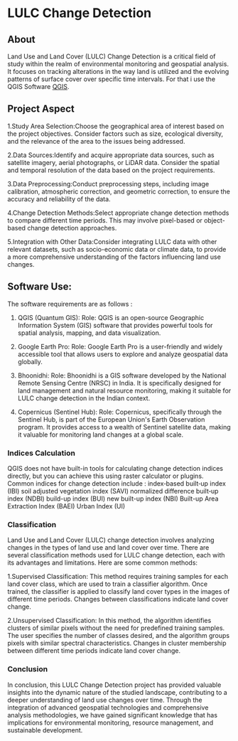 # LULC Change Detection

## About

Land Use and Land Cover (LULC) Change Detection is a critical field of study within the realm of environmental monitoring and geospatial analysis. It focuses on tracking alterations in the way land is utilized and the evolving patterns of surface cover over specific time intervals. For that i use the QGIS Software [QGIS](https://qgis.org/download/).

## Project Aspect

1.Study Area Selection:Choose the geographical area of interest based on the project objectives. Consider factors such as size, ecological diversity, and the relevance of the area to the issues being addressed.

2.Data Sources:Identify and acquire appropriate data sources, such as satellite imagery, aerial photographs, or LiDAR data. Consider the spatial and temporal resolution of the data based on the project requirements.

3.Data Preprocessing:Conduct preprocessing steps, including image calibration, atmospheric correction, and geometric correction, to ensure the accuracy and reliability of the data.

4.Change Detection Methods:Select appropriate change detection methods to compare different time periods. This may involve pixel-based or object-based change detection approaches.

5.Integration with Other Data:Consider integrating LULC data with other relevant datasets, such as socio-economic data or climate data, to provide a more comprehensive understanding of the factors influencing land use changes.

## Software Use:
The software requirements are as follows :

1. QGIS (Quantum GIS):
Role: QGIS is an open-source Geographic Information System (GIS) software that provides powerful tools for spatial analysis, mapping, and data visualization.

2. Google Earth Pro:
Role: Google Earth Pro is a user-friendly and widely accessible tool that allows users to explore and analyze geospatial data globally. 

3. Bhoonidhi:
Role: Bhoonidhi is a GIS software developed by the National Remote Sensing Centre (NRSC) in India. It is specifically designed for land management and natural resource monitoring, making it suitable for LULC change detection in the Indian context.

4. Copernicus (Sentinel Hub):
Role: Copernicus, specifically through the Sentinel Hub, is part of the European Union's Earth Observation program. It provides access to a wealth of Sentinel satellite data, making it valuable for monitoring land changes at a global scale.

### Indices Calculation

QGIS does not have built-in tools for calculating change detection indices directly, but you can achieve this using raster calculator or plugins. Common indices for change detection include :
index‐based built‐up index (IBI) soil adjusted vegetation index (SAVI) normalized difference built‐up index (NDBI) build-up index (BUI) new built-up index (NBI) Built-up Area Extraction Index (BAEI) Urban Index (UI)

### Classification

Land Use and Land Cover (LULC) change detection involves analyzing changes in the types of land use and land cover over time. There are several classification methods used for LULC change detection, each with its advantages and limitations. Here are some common methods:

1.Supervised Classification: This method requires training samples for each land cover class, which are used to train a classifier algorithm. Once trained, the classifier is applied to classify land cover types in the images of different time periods. Changes between classifications indicate land cover change.

2.Unsupervised Classification: In this method, the algorithm identifies clusters of similar pixels without the need for predefined training samples. The user specifies the number of classes desired, and the algorithm groups pixels with similar spectral characteristics. Changes in cluster membership between different time periods indicate land cover change.


### Conclusion

In conclusion, this LULC Change Detection project has provided valuable insights into the dynamic nature of the studied landscape, contributing to a deeper understanding of land use changes over time. Through the integration of advanced geospatial technologies and comprehensive analysis methodologies, we have gained significant knowledge that has implications for environmental monitoring, resource management, and sustainable development.
